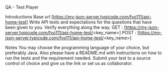 QA - Test Player

Introductions
Base url [https://my-json-server.typicode.com/fvo111/api-home-test]
Write API tests and expectations for the questions that have been given to you. 
Verify everything along the way.
GET : 
[https://my-json-server.typicode.com/fvo111/api-home-test/<key_name>]
POST : 
[https://my-json-server.typicode.com/fvo111/api-home-test/<key_name>]

Notes
You may choose the programming language of your choice, but preferably Java. Also please have a README.md with instructions on how to run the tests and the requirement needed. Submit your test to a source control of choice and give us the link or set us as collaborator.
